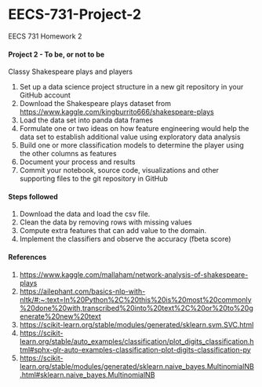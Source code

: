 # EECS-731-Project-2
EECS 731 Homework 2

#### Project 2 - To be, or not to be
Classy Shakespeare plays and players

1. Set up a data science project structure in a new git repository in your GitHub account
2. Download the Shakespeare plays dataset from https://www.kaggle.com/kingburrito666/shakespeare-plays
3. Load the data set into panda data frames
4. Formulate one or two ideas on how feature engineering would help the data set to establish additional value using exploratory data analysis
5. Build one or more classification models to determine the player using the other columns as features
6. Document your process and results
7. Commit your notebook, source code, visualizations and other supporting files to the git repository in GitHub

#### Steps followed
1. Download the data and load the csv file.
2. Clean the data by removing rows with missing values
3. Compute extra features that can add value to the domain.
4. Implement the classifiers and observe the accuracy (fbeta score)

#### References
1. https://www.kaggle.com/mallaham/network-analysis-of-shakespeare-plays
2. https://ailephant.com/basics-nlp-with-nltk/#:~:text=In%20Python%2C%20this%20is%20most%20commonly%20done%20with,transcribed%20into%20text%2C%20or%20to%20generate%20new%20text
3. https://scikit-learn.org/stable/modules/generated/sklearn.svm.SVC.html
4. https://scikit-learn.org/stable/auto_examples/classification/plot_digits_classification.html#sphx-glr-auto-examples-classification-plot-digits-classification-py
5. https://scikit-learn.org/stable/modules/generated/sklearn.naive_bayes.MultinomialNB.html#sklearn.naive_bayes.MultinomialNB
